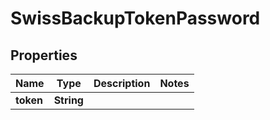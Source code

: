 

# SwissBackupTokenPassword


## Properties

| Name | Type | Description | Notes |
|------------ | ------------- | ------------- | -------------|
|**token** | **String** |  |  |



